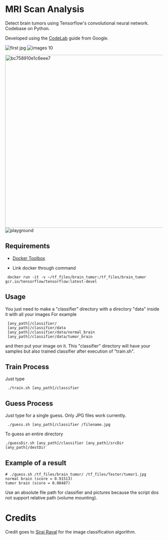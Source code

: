 # MRI Scan Analysis
Detect brain tumors using Tensorflow's convolutional neural network. Codebase on Python.

Developed using the [CodeLab](https://codelabs.developers.google.com/codelabs/tensorflow-for-poets/?utm_campaign=chrome_series_machinelearning_063016&utm_source=gdev&utm_medium=yt-desc#0) guide from Google.

![first jpg](https://user-images.githubusercontent.com/9091157/35780421-29b470a6-09a9-11e8-8748-1a701f876a41.jpg)  ![images 10](https://user-images.githubusercontent.com/9091157/35780431-48bd675a-09a9-11e8-842a-5585d8a74cd4.jpg)

<img width="552" alt="bc758910e1c6eee7" src="https://user-images.githubusercontent.com/9091157/35780433-56ad79c2-09a9-11e8-89c2-3bb9352fb8f9.png">    ![playground](https://user-images.githubusercontent.com/9091157/35780437-5f10fac6-09a9-11e8-8cb1-90a12b6221ba.png)

## Requirements

* [Docker Toolbox](https://www.docker.com/products/docker-toolbox)

* Link docker through command
```
 docker run -it -v ~/tf_files/brain_tumor:/tf_files/brain_tumor gcr.io/tensorflow/tensorflow:latest-devel
``` 

## Usage 

You just need to make a "classifier" directory with a directory "data" inside it with all your images
For example
```
 [any_path]/classifier/
 [any_path]/classifier/data
 [any_path]/classifier/data/normal_brain
 [any_path]/classifier/data/tumor_brain
```
 and then put your image on it. 
 This "classifier" directory will have your samples but also trained classifier after execution of "train.sh". 

## Train Process
 
Just type
```
 ./train.sh [any_path]/classifier
``` 


## Guess Process

Just type for a single guess. Only JPG files work currently.
```
 ./guess.sh [any_path]/classifier /filename.jpg
```

To guess an entire directory
```
./guessDir.sh [any_path]/classifier [any_path]/srcDir [any_path]/destDir
```

## Example of a result
```
# ./guess.sh /tf_files/brain_tumor/ /tf_files/Tester/tumor1.jpg
normal brain (score = 0.91513)
tumor brain (score = 0.08487)
```

Use an absolute file path for classifier and pictures because the script dos not support relative path (volume mounting).


# Credits

Credit goes to [Siraj Raval](https://github.com/llSourcell) for the image classification algorithm. 



